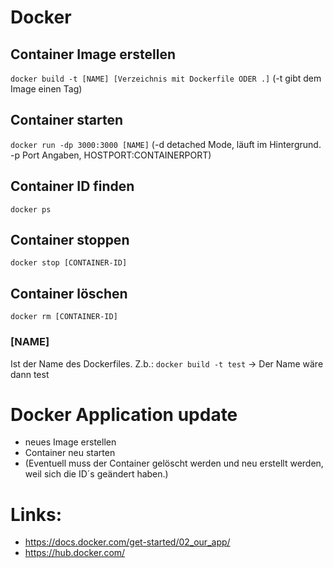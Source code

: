 # Docker

## Container Image erstellen
`docker build -t [NAME] [Verzeichnis mit Dockerfile ODER .]` (-t gibt dem Image einen Tag)

## Container starten
`docker run -dp 3000:3000 [NAME]` (-d detached Mode, läuft im Hintergrund. -p Port Angaben, HOSTPORT:CONTAINERPORT)

## Container ID finden
`docker ps`

## Container stoppen
`docker stop [CONTAINER-ID]`

## Container löschen
`docker rm [CONTAINER-ID]`

### [NAME]
Ist der Name des Dockerfiles. Z.b.: `docker build -t test` -> Der Name wäre dann test


# Docker Application update
- neues Image erstellen
- Container neu starten
- (Eventuell muss der Container gelöscht werden und neu erstellt werden, weil sich die ID´s geändert haben.)


# Links:
- https://docs.docker.com/get-started/02_our_app/
- https://hub.docker.com/
